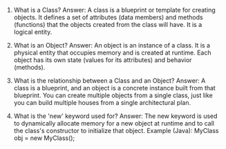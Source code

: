 1. What is a Class?
Answer: A class is a blueprint or template for creating objects. It defines a set of attributes (data members) and methods (functions) that the objects created from the class will have. It is a logical entity.

2. What is an Object?
Answer: An object is an instance of a class. It is a physical entity that occupies memory and is created at runtime. Each object has its own state (values for its attributes) and behavior (methods).

3. What is the relationship between a Class and an Object?
Answer: A class is a blueprint, and an object is a concrete instance built from that blueprint. You can create multiple objects from a single class, just like you can build multiple houses from a single architectural plan.

4. What is the 'new' keyword used for?
Answer: The new keyword is used to dynamically allocate memory for a new object at runtime and to call the class's constructor to initialize that object.
Example (Java): MyClass obj = new MyClass();
